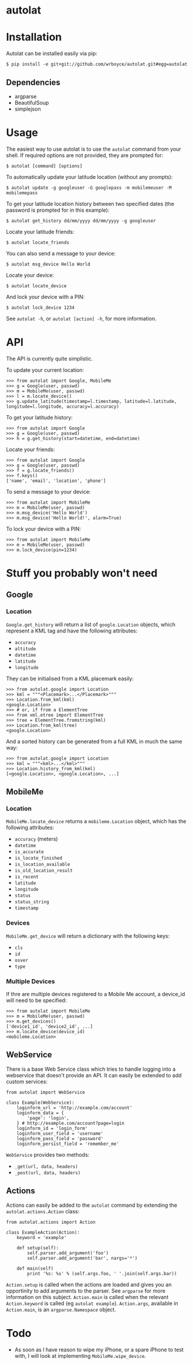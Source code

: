 autolat
=======

# Installation

Autolat can be installed easily via pip:

    $ pip install -e git+git://github.com/wrboyce/autolat.git#egg=autolat

## Dependencies

* argparse
* BeautifulSoup
* simplejson


# Usage

The easiest way to use autolat is to use the `autolat` command from your shell. If required options are not provided, they are prompted for:

    $ autolat [command] [options]

To automatically update your latitude location (without any prompts):

    $ autolat update -g googleuser -G googlepass -m mobilemeuser -M mobilemepass

To get your latitude location history between two specified dates (the password is prompted for in this example):

    $ autolat get_history dd/mm/yyyy dd/mm/yyyy -g googleuser

Locate your latitude friends:

    $ autolat locate_friends

You can also send a message to your device:

    $ autolat msg_device Hello World

Locate your device:

    $ autolat locate_device

And lock your device with a PIN:

    $ autolat lock_device 1234

See `autolat -h`, or `autolat [action] -h`, for more information.


# API

The API is currently quite simplistic.

To update your current location:

    >>> from autolat import Google, MobileMe
    >>> g = Google(user, passwd)
    >>> m = MobileMe(user, passwd)
    >>> l = m.locate_device()
    >>> g.update_latitude(timestamp=l.timestamp, latitude=l.latitude, longitude=l.longitude, accuracy=l.accuracy)

To get your latitude history:

    >>> from autolat import Google
    >>> g = Google(user, passwd)
    >>> h = g.get_history(start=datetime, end=datetime)

Locate your friends:

    >>> from autolat import Google
    >>> g = Google(user, passwd)
    >>> f = g.locate_friends()
    >>> f.keys()
    ['name', 'email', 'location', 'phone']

To send a message to your device:

    >>> from autolat import MobileMe
    >>> m = MobileMe(user, passwd)
    >>> m.msg_device('Hello World')
    >>> m.msg_device('Hello World!', alarm=True)

To lock your device with a PIN:

    >>> from autolat import MobileMe
    >>> m = MobileMe(user, passwd)
    >>> m.lock_device(pin=1234)

# Stuff you probably won't need

## Google

### Location

`Google.get_history` will return a list of `google.Location` objects, which represent a KML <Placemark> tag and have the following attributes:

* `accuracy`
* `altitude`
* `datetime`
* `latitude`
* `longitude`

They can be initialised from a KML placemark easily:

    >>> from autolat.google import Location
    >>> kml = """<Placemark>...</Placemark>"""
    >>> Location.from_kml(kml)
    <google.Location>
    >>> # or, if from a ElementTree
    >>> from xml.etree import ElementTree
    >>> tree = ElementTree.fromstring(kml)
    >>> Location.from_kml(tree)
    <google.Location>

And a sorted history can be generated from a full KML in much the same way:

    >>> from autolat.google import Location
    >>> kml = """<kml>...</kml>"""
    >>> Location.history_from_kml(kml)
    [<google.Location>, <google.Location>, ...]

## MobileMe

### Location

`MobileMe.locate_device` returns a `mobileme.Location` object, which has the following attributes:

* `accuracy` (meters)
* `datetime`
* `is_accurate`
* `is_locate_finished`
* `is_location_available`
* `is_old_location_result`
* `is_recent`
* `latitude`
* `longitude`
* `status`
* `status_string`
* `timestamp`

### Devices

`MobileMe.get_device` will return a dictionary with the following keys:

* `cls`
* `id`
* `osver`
* `type`

### Multiple Devices

If thre are multiple devices registered to a Mobile Me account, a device_id will need to be specified:

    >>> from autolat import MobileMe
    >>> m = MobileMe(user, passwd)
    >>> m.get_devices()
    ['device1_id', 'device2_id', ...]
    >>> m.locate_device(device_id)
    <mobileme.Location>


## WebService

There is a base Web Service class which tries to handle logging into a webservice that doesn't provide an API. It can easily be extended to add custom services:

    from autolat import WebService

    class Example(WebService):
        loginform_url = 'http://example.com/account'
        loginform_data = {
            'page': 'login',
        } # http://example.com/account?page=login
        loginform_id = 'login_form'
        loginform_user_field = 'username'
        loginform_pass_field = 'password'
        loginform_persist_field = 'remember_me'

`WebService` provides two methods:

* `_get(url, data, headers)`
* `_post(url, data, headers)`


## Actions

Actions can easily be added to the `autolat` command by extending the `autolat.actions.Action` class:

    from autolat.actions import Action

    class ExampleAction(Action):
        keyword = 'example'

        def setup(self):
            self.parser.add_argument('foo')
            self.parser.add_argument('bar', nargs='*')

        def main(self)
            print '%s: %s' % (self.args.foo, ' '.join(self.args.bar))

`Action.setup` is called when the actions are loaded and gives you an opportinity to add arguments to the parser. See `argparse` for more information on this subject. `Action.main` is called when the relevant `Action.keyword` is called (eg `autolat example`). `Action.args`,  available in `Action.main`, is an `argparse.Namespace` object.


# Todo

* As soon as I have reason to wipe my iPhone, or a spare iPhone to test with, I will look at implementing `MobileMe.wipe_device`.
